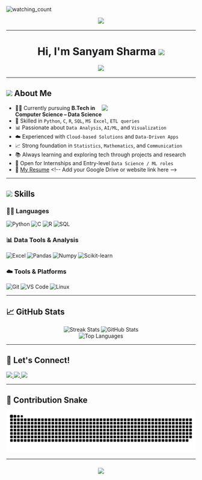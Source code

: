 <p align="left"> 
<img src="https://visitor-badge.laobi.icu/badge?page_id=sanyam113.sanyam113&right_color=brightgreen" alt="watching_count" />
</p>  

<p align="center">
  <img src="https://miro.medium.com/max/2048/1*OohqW5DGh9CQS4hLY5FXzA.png" height="230"/>
</p>

<hr>

<h1 align="center"><b>Hi, I'm Sanyam Sharma</b> <img src="https://media.giphy.com/media/hvRJCLFzcasrR4ia7z/giphy.gif" width="35"></h1>

<p align="center">
  <a href="https://github.com/DenverCoder1/readme-typing-svg">
    <img src="https://readme-typing-svg.herokuapp.com?font=Time+New+Roman&color=%23C8BE25&size=25&center=true&vCenter=true&width=600&height=100&lines=Aspiring+Data+Scientist;CSE+Student+%7C+ML+Enthusiast;Cloud-based+Developer;Always+learning+new+technologies..&lt;3">
  </a>
</p>

---

## <picture><img src="https://github.com/7oSkaaa/7oSkaaa/blob/main/Images/about_me.gif?raw=true" width="50px"></picture> About Me

<picture><img align="right" src="https://github.com/7oSkaaa/7oSkaaa/blob/main/Images/Right_Side.gif?raw=true" width="250px"></picture>

- 👨‍🎓 Currently pursuing **B.Tech in Computer Science – Data Science**
- 🧠 Skilled in `Python`, `C`, `R`, `SQL`, `MS Excel`, `ETL queries`
- 📊 Passionate about `Data Analysis`, `AI/ML`, and `Visualization`
- ☁️ Experienced with `Cloud-based Solutions` and `Data-Driven Apps`
- 📈 Strong foundation in `Statistics`, `Mathematics`, and `Communication`
- 📚 Always learning and exploring tech through projects and research
- 💼 Open for Internships and Entry-level `Data Science / ML roles`  
- 📄 [My Resume]([https://images.app.goo.gl/UJdb7VLc4WXpPmMeA](https://drive.google.com/file/d/1dxlJPihtazrq3KIFcF_LPohpCv5EE_d9/view?usp=drivesdk)) <!-- Add your Google Drive or website link here -->

---

## <img src="https://media2.giphy.com/media/QssGEmpkyEOhBCb7e1/giphy.gif" width="25"><b> Skills</b>

### 🧑‍💻 Languages  
![Python](https://img.shields.io/badge/Python-14354C?style=for-the-badge&logo=python&logoColor=white)
![C](https://img.shields.io/badge/C-00599C?style=for-the-badge&logo=c&logoColor=white)
![R](https://img.shields.io/badge/R-276DC3?style=for-the-badge&logo=r&logoColor=white)
![SQL](https://img.shields.io/badge/SQL-4479A1?style=for-the-badge&logo=postgresql&logoColor=white)

### 📊 Data Tools & Analysis  
![Excel](https://img.shields.io/badge/Microsoft%20Excel-217346?style=for-the-badge&logo=microsoftexcel&logoColor=white)
![Pandas](https://img.shields.io/badge/Pandas-150458?style=for-the-badge&logo=pandas&logoColor=white)
![Numpy](https://img.shields.io/badge/Numpy-013243?style=for-the-badge&logo=numpy&logoColor=white)
![Scikit-learn](https://img.shields.io/badge/Scikit--learn-F7931E?style=for-the-badge&logo=scikitlearn&logoColor=white)

### ☁️ Tools & Platforms  
![Git](https://img.shields.io/badge/Git-F05032?style=for-the-badge&logo=git&logoColor=white)
![VS Code](https://img.shields.io/badge/VS%20Code-0078d7.svg?style=for-the-badge&logo=visual-studio-code&logoColor=white)
![Linux](https://img.shields.io/badge/Linux-FCC624?style=for-the-badge&logo=linux&logoColor=black)

---

## 📈 GitHub Stats

<div align="center">
  <img width="390" src="https://streak-stats.demolab.com?user=sanyam113&theme=chartreuse-dark&border_radius=10" alt="Streak Stats"/>
  <img width="390" src="https://github-readme-stats.vercel.app/api?username=sanyam113&show_icons=true&theme=chartreuse-dark&rank_icon=github&border_radius=10" alt="GitHub Stats"/>
  <br/>
  <img width="325" src="https://github-readme-stats.vercel.app/api/top-langs/?username=sanyam113&layout=compact&theme=chartreuse-dark&border_radius=10" alt="Top Languages"/>
</div>

---

## <b>🤝 Let's Connect!</b>

<a href="https://linkedin.com/in/sanyam-sharma-sanyam" target="_blank">
  <img src="https://img.shields.io/badge/LinkedIn-blue?style=for-the-badge&logo=linkedin&logoColor=white"/>
</a>
<a href="mailto:sanyamsharma062@gmail.com">
  <img src="https://img.shields.io/badge/Gmail-red?style=for-the-badge&logo=gmail&logoColor=white"/>
</a>
<a href="https://github.com/sanyam113" target="_blank">
  <img src="https://img.shields.io/badge/GitHub-black?style=for-the-badge&logo=github&logoColor=white"/>
</a>

---

## 🐍 Contribution Snake

<p align="center">
  <img src="https://github.com/sanyam113/sanyam113/raw/main/contribution.svg" alt="Contribution Snake"/>
</p>

---

<h3 align="center">
  <img src="https://readme-typing-svg.herokuapp.com/?font=Righteous&size=25&center=true&vCenter=true&width=500&height=70&duration=4000&lines=Thanks+for+visiting!+✌️;+Let's+build+something+awesome+together!">
</h3>

